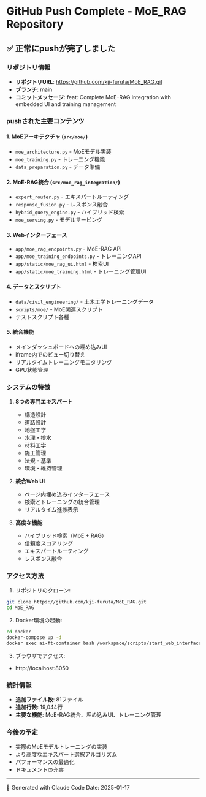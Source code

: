 # GitHub Push Complete - MoE_RAG Repository

## ✅ 正常にpushが完了しました

### リポジトリ情報
- **リポジトリURL**: https://github.com/kji-furuta/MoE_RAG.git
- **ブランチ**: main
- **コミットメッセージ**: feat: Complete MoE-RAG integration with embedded UI and training management

### pushされた主要コンテンツ

#### 1. MoEアーキテクチャ (`src/moe/`)
- `moe_architecture.py` - MoEモデル実装
- `moe_training.py` - トレーニング機能
- `data_preparation.py` - データ準備

#### 2. MoE-RAG統合 (`src/moe_rag_integration/`)
- `expert_router.py` - エキスパートルーティング
- `response_fusion.py` - レスポンス融合
- `hybrid_query_engine.py` - ハイブリッド検索
- `moe_serving.py` - モデルサービング

#### 3. Webインターフェース
- `app/moe_rag_endpoints.py` - MoE-RAG API
- `app/moe_training_endpoints.py` - トレーニングAPI
- `app/static/moe_rag_ui.html` - 検索UI
- `app/static/moe_training.html` - トレーニング管理UI

#### 4. データとスクリプト
- `data/civil_engineering/` - 土木工学トレーニングデータ
- `scripts/moe/` - MoE関連スクリプト
- テストスクリプト各種

#### 5. 統合機能
- メインダッシュボードへの埋め込みUI
- iframe内でのビュー切り替え
- リアルタイムトレーニングモニタリング
- GPU状態管理

### システムの特徴

1. **8つの専門エキスパート**
   - 構造設計
   - 道路設計
   - 地盤工学
   - 水理・排水
   - 材料工学
   - 施工管理
   - 法規・基準
   - 環境・維持管理

2. **統合Web UI**
   - ページ内埋め込みインターフェース
   - 検索とトレーニングの統合管理
   - リアルタイム進捗表示

3. **高度な機能**
   - ハイブリッド検索（MoE + RAG）
   - 信頼度スコアリング
   - エキスパートルーティング
   - レスポンス融合

### アクセス方法

1. リポジトリのクローン:
```bash
git clone https://github.com/kji-furuta/MoE_RAG.git
cd MoE_RAG
```

2. Docker環境の起動:
```bash
cd docker
docker-compose up -d
docker exec ai-ft-container bash /workspace/scripts/start_web_interface.sh
```

3. ブラウザでアクセス:
- http://localhost:8050

### 統計情報
- **追加ファイル数**: 81ファイル
- **追加行数**: 19,044行
- **主要な機能**: MoE-RAG統合、埋め込みUI、トレーニング管理

### 今後の予定
- 実際のMoEモデルトレーニングの実装
- より高度なエキスパート選択アルゴリズム
- パフォーマンスの最適化
- ドキュメントの充実

---
🤖 Generated with Claude Code
Date: 2025-01-17